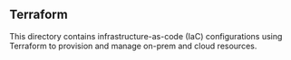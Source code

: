 ## Terraform
This directory contains infrastructure-as-code (IaC) configurations using Terraform to provision and manage on-prem and cloud resources.
